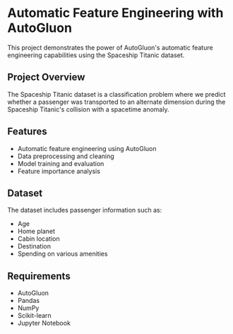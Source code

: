 # Automatic Feature Engineering with AutoGluon

This project demonstrates the power of AutoGluon's automatic feature engineering capabilities using the Spaceship Titanic dataset.

## Project Overview

The Spaceship Titanic dataset is a classification problem where we predict whether a passenger was transported to an alternate dimension during the Spaceship Titanic's collision with a spacetime anomaly.

## Features

- Automatic feature engineering using AutoGluon
- Data preprocessing and cleaning
- Model training and evaluation
- Feature importance analysis

## Dataset

The dataset includes passenger information such as:
- Age
- Home planet
- Cabin location
- Destination
- Spending on various amenities

## Requirements

- AutoGluon
- Pandas
- NumPy
- Scikit-learn
- Jupyter Notebook